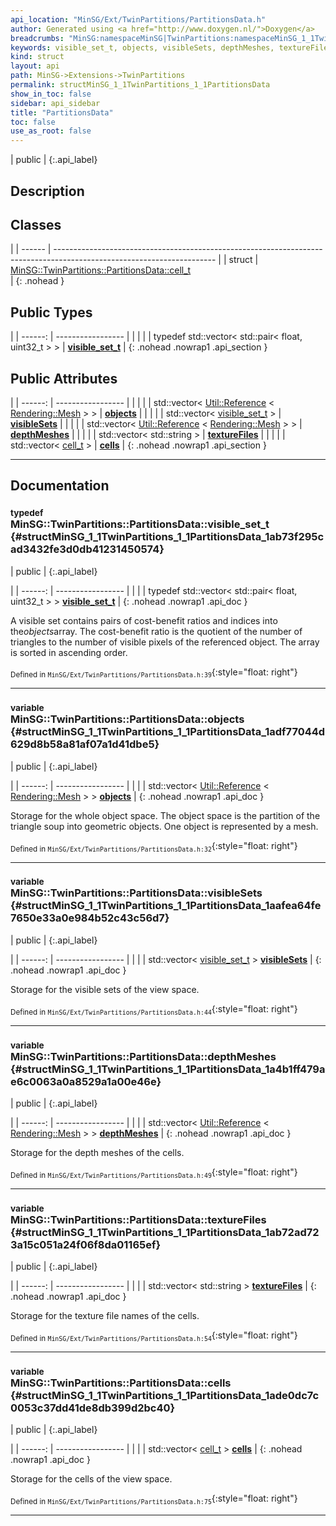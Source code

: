 ```yaml
---
api_location: "MinSG/Ext/TwinPartitions/PartitionsData.h"
author: Generated using <a href="http://www.doxygen.nl/">Doxygen</a>
breadcrumbs: "MinSG:namespaceMinSG|TwinPartitions:namespaceMinSG_1_1TwinPartitions"
keywords: visible_set_t, objects, visibleSets, depthMeshes, textureFiles, cells
kind: struct
layout: api
path: MinSG->Extensions->TwinPartitions
permalink: structMinSG_1_1TwinPartitions_1_1PartitionsData
show_in_toc: false
sidebar: api_sidebar
title: "PartitionsData"
toc: false
use_as_root: false
---
```


| public |
{:.api_label}

## Description





## Classes

|
| ------ | ---------------------------------------------------------------------------------------------------------------------- | 
| struct | [MinSG::TwinPartitions::PartitionsData::cell_t](structMinSG_1_1TwinPartitions_1_1PartitionsData_1_1cell%5F%5Ft) <br/>  | 
{: .nohead }

## Public Types

|
| ------: | ----------------- |
|  | |
| typedef std::vector< std::pair< float, uint32_t > > | **[visible_set_t](#structMinSG_1_1TwinPartitions_1_1PartitionsData_1ab73f295cad3432fe3d0db41231450574)**  |
{: .nohead .nowrap1 .api_section }


## Public Attributes

|
| ------: | ----------------- |
|  | |
| std::vector< [Util::Reference](classUtil_1_1Reference) < [Rendering::Mesh](classRendering_1_1Mesh) > > | **[objects](#structMinSG_1_1TwinPartitions_1_1PartitionsData_1adf77044d629d8b58a81af07a1d41dbe5)**  |
|  | |
| std::vector< [visible_set_t](structMinSG_1_1TwinPartitions_1_1PartitionsData#structMinSG_1_1TwinPartitions_1_1PartitionsData_1ab73f295cad3432fe3d0db41231450574) > | **[visibleSets](#structMinSG_1_1TwinPartitions_1_1PartitionsData_1aafea64fe7650e33a0e984b52c43c56d7)**  |
|  | |
| std::vector< [Util::Reference](classUtil_1_1Reference) < [Rendering::Mesh](classRendering_1_1Mesh) > > | **[depthMeshes](#structMinSG_1_1TwinPartitions_1_1PartitionsData_1a4b1ff479ae6c0063a0a8529a1a00e46e)**  |
|  | |
| std::vector< std::string > | **[textureFiles](#structMinSG_1_1TwinPartitions_1_1PartitionsData_1ab72ad723a15c051a24f06f8da01165ef)**  |
|  | |
| std::vector< [cell_t](structMinSG_1_1TwinPartitions_1_1PartitionsData_1_1cell%5F%5Ft) > | **[cells](#structMinSG_1_1TwinPartitions_1_1PartitionsData_1ade0dc7c0053c37dd41de8db399d2bc40)**  |
{: .nohead .nowrap1 .api_section }


-------------------------------------------------------------------

## Documentation

### <small>typedef</small><br/> MinSG::TwinPartitions::PartitionsData::visible_set_t {#structMinSG_1_1TwinPartitions_1_1PartitionsData_1ab73f295cad3432fe3d0db41231450574}

| public |
{:.api_label}

|
| ------: | ----------------- |
|  |
| typedef std::vector< std::pair< float, uint32_t > > **[visible_set_t](#structMinSG_1_1TwinPartitions_1_1PartitionsData_1ab73f295cad3432fe3d0db41231450574)**  |
{: .nohead .nowrap1 .api_doc }



A visible set contains pairs of cost-benefit ratios and indices into the*objects*array. The cost-benefit ratio is the quotient of the number of triangles to the number of visible pixels of the referenced object. The array is sorted in ascending order.



<sub>Defined in `MinSG/Ext/TwinPartitions/PartitionsData.h:39`</sub>{:style="float: right"}

-------------------------------------------------------------------

### <small>variable</small><br/> MinSG::TwinPartitions::PartitionsData::objects {#structMinSG_1_1TwinPartitions_1_1PartitionsData_1adf77044d629d8b58a81af07a1d41dbe5}

| public |
{:.api_label}

|
| ------: | ----------------- |
|  |
| std::vector< [Util::Reference](classUtil_1_1Reference) < [Rendering::Mesh](classRendering_1_1Mesh) > > **[objects](#structMinSG_1_1TwinPartitions_1_1PartitionsData_1adf77044d629d8b58a81af07a1d41dbe5)**  |
{: .nohead .nowrap1 .api_doc }



Storage for the whole object space. The object space is the partition of the triangle soup into geometric objects. One object is represented by a mesh.



<sub>Defined in `MinSG/Ext/TwinPartitions/PartitionsData.h:32`</sub>{:style="float: right"}

-------------------------------------------------------------------

### <small>variable</small><br/> MinSG::TwinPartitions::PartitionsData::visibleSets {#structMinSG_1_1TwinPartitions_1_1PartitionsData_1aafea64fe7650e33a0e984b52c43c56d7}

| public |
{:.api_label}

|
| ------: | ----------------- |
|  |
| std::vector< [visible_set_t](structMinSG_1_1TwinPartitions_1_1PartitionsData#structMinSG_1_1TwinPartitions_1_1PartitionsData_1ab73f295cad3432fe3d0db41231450574) > **[visibleSets](#structMinSG_1_1TwinPartitions_1_1PartitionsData_1aafea64fe7650e33a0e984b52c43c56d7)**  |
{: .nohead .nowrap1 .api_doc }



Storage for the visible sets of the view space.



<sub>Defined in `MinSG/Ext/TwinPartitions/PartitionsData.h:44`</sub>{:style="float: right"}

-------------------------------------------------------------------

### <small>variable</small><br/> MinSG::TwinPartitions::PartitionsData::depthMeshes {#structMinSG_1_1TwinPartitions_1_1PartitionsData_1a4b1ff479ae6c0063a0a8529a1a00e46e}

| public |
{:.api_label}

|
| ------: | ----------------- |
|  |
| std::vector< [Util::Reference](classUtil_1_1Reference) < [Rendering::Mesh](classRendering_1_1Mesh) > > **[depthMeshes](#structMinSG_1_1TwinPartitions_1_1PartitionsData_1a4b1ff479ae6c0063a0a8529a1a00e46e)**  |
{: .nohead .nowrap1 .api_doc }



Storage for the depth meshes of the cells.



<sub>Defined in `MinSG/Ext/TwinPartitions/PartitionsData.h:49`</sub>{:style="float: right"}

-------------------------------------------------------------------

### <small>variable</small><br/> MinSG::TwinPartitions::PartitionsData::textureFiles {#structMinSG_1_1TwinPartitions_1_1PartitionsData_1ab72ad723a15c051a24f06f8da01165ef}

| public |
{:.api_label}

|
| ------: | ----------------- |
|  |
| std::vector< std::string > **[textureFiles](#structMinSG_1_1TwinPartitions_1_1PartitionsData_1ab72ad723a15c051a24f06f8da01165ef)**  |
{: .nohead .nowrap1 .api_doc }



Storage for the texture file names of the cells.



<sub>Defined in `MinSG/Ext/TwinPartitions/PartitionsData.h:54`</sub>{:style="float: right"}

-------------------------------------------------------------------

### <small>variable</small><br/> MinSG::TwinPartitions::PartitionsData::cells {#structMinSG_1_1TwinPartitions_1_1PartitionsData_1ade0dc7c0053c37dd41de8db399d2bc40}

| public |
{:.api_label}

|
| ------: | ----------------- |
|  |
| std::vector< [cell_t](structMinSG_1_1TwinPartitions_1_1PartitionsData_1_1cell%5F%5Ft) > **[cells](#structMinSG_1_1TwinPartitions_1_1PartitionsData_1ade0dc7c0053c37dd41de8db399d2bc40)**  |
{: .nohead .nowrap1 .api_doc }



Storage for the cells of the view space.



<sub>Defined in `MinSG/Ext/TwinPartitions/PartitionsData.h:75`</sub>{:style="float: right"}

-------------------------------------------------------------------

